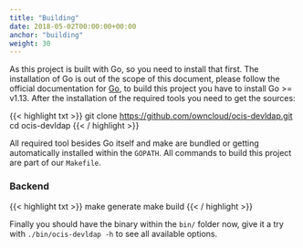 ```yaml
---
title: "Building"
date: 2018-05-02T00:00:00+00:00
anchor: "building"
weight: 30
---
```


As this project is built with Go, so you need to install that first. The installation of Go is out of the scope of this document, please follow the official documentation for [Go](https://golang.org/doc/install), to build this project you have to install Go >= v1.13. After the installation of the required tools you need to get the sources:

{{< highlight txt >}}
git clone https://github.com/owncloud/ocis-devldap.git
cd ocis-devldap
{{< / highlight >}}

All required tool besides Go itself and make are bundled or getting automatically installed within the `GOPATH`. All commands to build this project are part of our `Makefile`.

### Backend

{{< highlight txt >}}
make generate
make build
{{< / highlight >}}

Finally you should have the binary within the `bin/` folder now, give it a try with `./bin/ocis-devldap -h` to see all available options.
